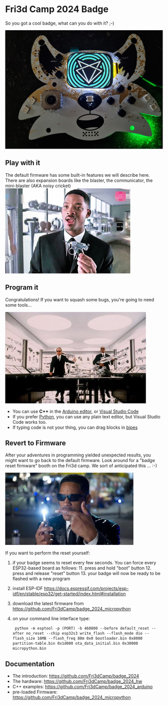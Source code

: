# Fri3d Camp 2024 Badge

So you got a cool badge, what can you do with it? ;-)

![badge image place holder](badge2024.jpg)

## Play with it

The default firmware has some built-in features we will describe here. There are also expansion boards like the blaster, the communicator, the mini-blaster (AKA noisy cricket)
![Fri3d Mini Blaster Illustration not representative](noisycricket.jpg)

## Program it

Congratulations! If you want to squash some bugs, you're going to need some tools...

![Choose your tools](weapons.jpg)

- You can use **C++** in the [Arduino editor](arduino), or [Visual Studio Code](platformio)
- If you prefer [Python](micropython), you can use any plain text editor, but Visual Studio Code works too.
- If typing code is not your thing, you can drag blocks in [bipes](bipes)

## Revert to Firmware

After your adventures in programming yielded unexpected results, you might want to go back to the default firmware.
Look around for a "badge reset firmware" booth on the Fri3d camp. We sort of anticipated this ... :-)

![Rest to Firmware Neuralizer](neuralizer.jpg)


If you want to perform the reset yourself:

1. if your badge seems to reset every few seconds. You can force every ESP32-based board as follows:
    11. press and hold "boot" button
    12. press and release "reset" button
    13. your badge will now be ready to be flashed with a new program
2. install ESP-IDF <https://docs.espressif.com/projects/esp-idf/en/stable/esp32/get-started/index.html#installation>
3. download the latest firmware from <https://github.com/Fri3dCamp/badge_2024_micropython>
4. on your command line interface type:

        python -m esptool -p (PORT) -b 460800 --before default_reset --after no_reset --chip esp32s3 write_flash --flash_mode dio --flash_size 16MB --flash_freq 80m 0x0 bootloader.bin 0x8000 partition-table.bin 0x1d000 ota_data_initial.bin 0x30000 micropython.bin

## Documentation

- The introduction: <https://github.com/Fri3dCamp/badge_2024>
- The hardware: <https://github.com/Fri3dCamp/badge_2024_hw>
- C++ examples: <https://github.com/Fri3dCamp/badge_2024_arduino>
- pre-loaded Firmware: <https://github.com/Fri3dCamp/badge_2024_micropython>
